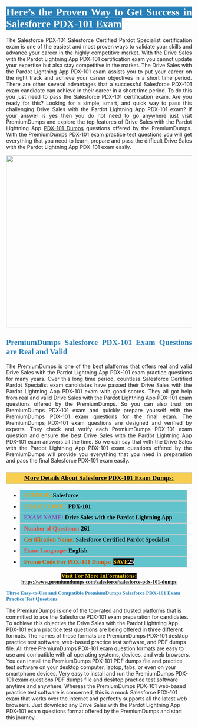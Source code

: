 <h1 style="text-align: justify;"><span style="color:#ffffff;"><span style="font-family:Georgia,serif;"><strong><span style="background-color:#2980b9;">Here’s the Proven Way to Get Success in Salesforce PDX-101 Exam</span></strong></span></span></h1>

<p style="text-align: justify;">The Salesforce PDX-101 Salesforce Certified Pardot Specialist certification exam is one of the easiest and most proven ways to validate your skills and advance your career in the highly competitive market. With the Drive Sales with the Pardot Lightning App PDX-101 certification exam you cannot update your expertise but also stay competitive in the market. The Drive Sales with the Pardot Lightning App PDX-101 exam assists you to put your career on the right track and achieve your career objectives in a short time period. There are other several advantages that a successful Salesforce PDX-101 exam candidate can achieve in their career in a short time period. To do this you just need to pass the Salesforce PDX-101 certification exam. Are you ready for this? Looking for a simple, smart, and quick way to pass this challenging Drive Sales with the Pardot Lightning App PDX-101 exam? If your answer is yes then you do not need to go anywhere just visit PremiumDumps and explore the top features of Drive Sales with the Pardot Lightning App <a href="https://www.premiumdumps.com/salesforce/salesforce-pdx-101-dumps">PDX-101 Dumps</a> questions offered by the PremiumDumps. With the PremiumDumps PDX-101 exam practice test questions you will get everything that you need to learn, prepare and pass the difficult Drive Sales with the Pardot Lightning App PDX-101 exam easily.</p>

<p style="text-align: center;"><a href="https://www.premiumdumps.com/salesforce/salesforce-pdx-101-dumps"><img alt="" src="https://i.imgur.com/KJGzbJ2.jpeg" style="width: 700px; height: 465px;" /></a></p>

<h2 style="text-align: justify;"><span style="color:#2980b9;"><span style="font-family:Georgia,serif;"><strong>PremiumDumps Salesforce PDX-101 Exam Questions are Real and Valid</strong></span></span></h2>

<p style="text-align: justify;">The PremiumDumps is one of the best platforms that offers real and valid Drive Sales with the Pardot Lightning App PDX-101 exam practice questions for many years. Over this long time period, countless Salesforce Certified Pardot Specialist exam candidates have passed their Drive Sales with the Pardot Lightning App PDX-101 exam with good scores. They all got help from real and valid Drive Sales with the Pardot Lightning App PDX-101 exam questions offered by the PremiumDumps. So you can also trust on PremiumDumps PDX-101 exam and quickly prepare yourself with the PremiumDumps PDX-101 exam questions for the final exam. The PremiumDumps PDX-101 exam questions are designed and verified by experts. They check and verify each PremiumDumps PDX-101 exam question and ensure the best Drive Sales with the Pardot Lightning App PDX-101 exam answers all the time. So we can say that with the Drive Sales with the Pardot Lightning App PDX-101 exam questions offered by the PremiumDumps will provide you everything that you need in preparation and pass the final Salesforce PDX-101 exam easily.</p>

<h3 style="background: #f7ce50; border: 1px solid rgb(204, 204, 204); padding: 5px 10px; text-align: center;"><span style="font-family:Georgia,serif;"><u><u><span style="color:#000000;"><span style="font-size:11pt"><span style="line-height:normal"><b><span style="font-size:13.0pt"><span cambria="">More Details About Salesforce PDX-101 Exam Dumps:</span></span></b></span></span></span></u></u></span></h3>

<ul>
	<li style="margin:0cm 10pt">
	<div style="background:#61c4cd; border: 1px solid rgb(204, 204, 204); padding: 5px 10px; text-align: justify;"><span style="font-family:Georgia,serif;"><span style="font-size:11pt"><span style="line-height:normal"><b><span style="font-size:12.0pt"><span new="" roman="" times=""><span style="color:#f39c12;">VENDOR:</span> <span style="color:#000000;">Salesforce</span></span></span></b></span></span></span></div>
	</li>
	<li style="margin:0cm 10pt">
	<div style="background: #61c4cd; border: 1px solid rgb(204, 204, 204); padding: 5px 10px; text-align: justify;"><span style="font-family:Georgia,serif;"><span style="font-size:11pt"><span style="line-height:normal"><b><span style="font-size:12.0pt"><span new="" roman="" times=""><span style="color:#f39c12;">EXAM CCODE:</span> <span style="color:#000000;">PDX-101</span></span></span></b></span></span></span></div>
	</li>
	<li style="margin:0cm 10pt">
	<div style="background: #61c4cd; border: 1px solid rgb(204, 204, 204); padding: 5px 10px; text-align: justify;"><span style="font-family:Georgia,serif;"><span style="font-size:11pt"><span style="line-height:normal"><b><span style="font-size:12.0pt"><span new="" roman="" times=""><span style="color:#8e44ad;">EXAM NAME:</span> <span style="color:#000000;">Drive Sales with the Pardot Lightning App</span></span></span></b></span></span></span></div>
	</li>
	<li style="margin:0cm 10pt">
	<div style="background: #61c4cd; border: 1px solid rgb(204, 204, 204); padding: 5px 10px;"><span style="font-family:Georgia,serif;"><span style="font-size:11pt"><span style="line-height:normal"><b><span style="font-size:12.0pt"><span new="" roman="" times=""><span style="color:#e74c3c;">Number of Questions:</span><span style="color:#000000;"><span style="color:#f1c40f;"> </span>261</span></span></span></b></span></span></span></div>
	</li>
	<li style="margin:0cm 10pt">
	<div style="background: #61c4cd; border: 1px solid rgb(204, 204, 204); padding: 5px 10px; text-align: justify;"><span style="font-family:Georgia,serif;"><span style="font-size:11pt"><span style="line-height:normal"><b><span style="font-size:12.0pt"><span new="" roman="" times=""><span style="color:#d35400;">Certification Name:</span> Salesforce Certified Pardot Specialist</span></span></b></span></span></span></div>
	</li>
	<li style="margin:0cm 10pt">
	<div style="background: #61c4cd; border: 1px solid rgb(204, 204, 204); padding: 5px 10px; text-align: justify;"><span style="font-family:Georgia,serif;"><span style="font-size:11pt"><span style="line-height:normal"><b><span style="font-size:12.0pt"><span new="" roman="" times=""><span style="color:#e74c3c;">Exam Language:</span> <span style="color:#000000;">English</span></span></span></b></span></span></span></div>
	</li>
	<li style="margin:0cm 10pt">
	<div style="background: #61c4cd; border: 1px solid rgb(204, 204, 204); padding: 5px 10px;"><span style="font-family:Georgia,serif;"><span style="font-size:11pt"><span style="line-height:normal"><b><span style="font-size:12.0pt"><span new="" roman="" times=""><span style="color:#d35400;">Promo Code For PDX-101 Dumps:</span><span style="color:#f1c40f;"> <span style="background-color:#000000;">SAVE</span></span><span style="color:#ffffff;"><span style="background-color:#000000;">25</span></span></span></span></b></span></span></span></div>
	</li>
</ul>

<p style="text-align: center;"><span style="font-family:Georgia,serif;"><strong><span style="font-size:16px;"><span style="color:#f1c40f;"><span style="background-color:#000000;">Visit For More InFormations:</span></span></span> <a href="https://www.premiumdumps.com/salesforce/salesforce-pdx-101-dumps">https://www.premiumdumps.com/salesforce/salesforce-pdx-101-dumps</a></strong></span></p>

<p><span style="color:#2980b9;"><span style="font-family:Georgia,serif;"><strong><strong><strong>Three Easy-to-Use and Compatible PremiumDumps Salesforce PDX-101 Exam Practice Test Questions</strong></strong></strong></span></span></p>

<p>The PremiumDumps is one of the top-rated and trusted platforms that is committed to ace the Salesforce PDX-101 exam preparation for candidates. To achieve this objective the Drive Sales with the Pardot Lightning App PDX-101 exam practice test questions are being offered in three different formats. The names of these formats are PremiumDumps PDX-101 desktop practice test software, web-based practice test software, and PDF dumps file. All three PremiumDumps PDX-101 exam question formats are easy to use and compatible with all operating systems, devices, and web browsers. You can install the PremiumDumps PDX-101 PDF dumps file and practice test software on your desktop computer, laptop, tabs, or even on your smartphone devices. Very easy to install and run the PremiumDumps PDX-101 exam questions PDF dumps file and desktop practice test software anytime and anywhere. Whereas the PremiumDumps PDX-101 web-based practice test software is concerned, this is a mock Salesforce PDX-101 exam that works over the internet and perfectly supports all the latest web browsers. Just download any Drive Sales with the Pardot Lightning App PDX-101 exam questions format offered by the PremiumDumps and start this journey.</p>
